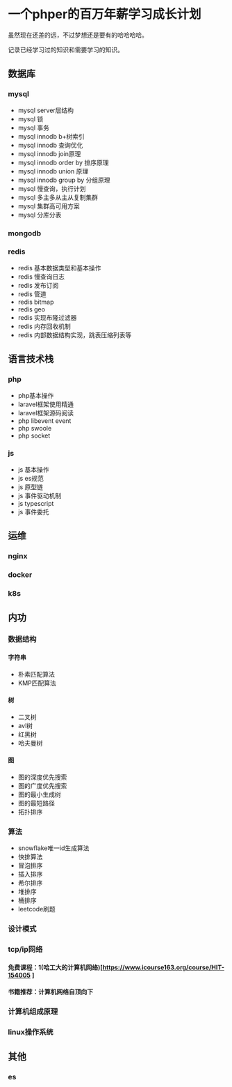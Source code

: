 # 一个phper的百万年薪学习成长计划

虽然现在还差的远，不过梦想还是要有的哈哈哈哈。

记录已经学习过的知识和需要学习的知识。

## 数据库

### mysql

- mysql server层结构
- mysql 锁
- mysql 事务
- mysql innodb b+树索引
- mysql innodb 查询优化
- mysql innodb join原理
- mysql innodb order by 排序原理
- mysql innodb union 原理
- mysql innodb group by 分组原理
- mysql 慢查询，执行计划
- mysql 多主多从主从复制集群
- mysql 集群高可用方案
- mysql 分库分表

### mongodb

### redis

- redis 基本数据类型和基本操作
- redis 慢查询日志
- redis 发布订阅
- redis 管道
- redis bitmap
- redis geo
- redis 实现布隆过滤器
- redis 内存回收机制
- redis 内部数据结构实现，跳表压缩列表等

## 语言技术栈

### php

- php基本操作
- laravel框架使用精通
- laravel框架源码阅读
- php libevent event
- php swoole
- php socket

### js

- js 基本操作
- js es规范
- js 原型链
- js 事件驱动机制
- js typescript
- js 事件委托

## 运维

### nginx

### docker

### k8s

## 内功

### 数据结构

#### 字符串

- 朴素匹配算法
- KMP匹配算法

#### 树

- 二叉树
- avl树
- 红黑树
- 哈夫曼树

#### 图

- 图的深度优先搜索
- 图的广度优先搜索
- 图的最小生成树
- 图的最短路径
- 拓扑排序

### 算法

- snowflake唯一id生成算法
- 快排算法
- 冒泡排序
- 插入排序
- 希尔排序
- 堆排序
- 桶排序
- leetcode刷题

### 设计模式

### tcp/ip网络

#### 免费课程：1(哈工大的计算机网络)[https://www.icourse163.org/course/HIT-154005 ]

#### 书籍推荐：计算机网络自顶向下

### 计算机组成原理

### linux操作系统


## 其他

### es






